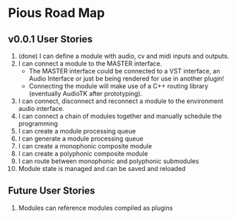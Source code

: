 # Pious Road Map

## v0.0.1 User Stories

1. (done) I can define a module with audio, cv and midi inputs and outputs.
2. I can connect a module to the MASTER interface.
    * The MASTER interface could be connected to a VST interface, an Audio Interface or
      just be being rendered for use in another plugin!
    * Connecting the module will make use of a C++ routing library (eventually
      AudioTK after prototyping).
3. I can connect, disconnect and reconnect a module to the environment audio interface.
4. I can connect a chain of modules together and manually schedule the programming
5. I can create a module processing queue
6. I can generate a module processing queue
7. I can create a monophonic composite module
8. I can create a polyphonic composite module
9. I can route between monophonic and polyphonic submodules
10. Module state is managed and can be saved and reloaded

## Future User Stories

1. Modules can reference modules compiled as plugins